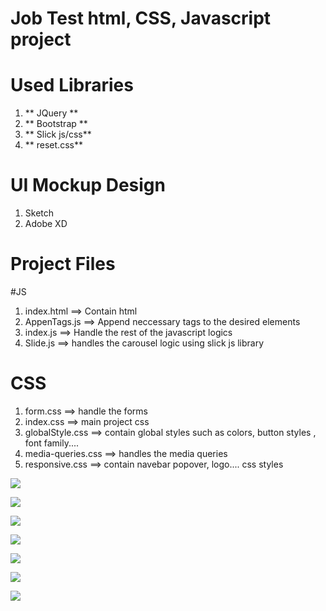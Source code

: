 # Job Test html, CSS, Javascript project

# Used Libraries
1. ** JQuery **
2. ** Bootstrap **
3. ** Slick js/css**
4. ** reset.css**

# UI Mockup Design

1. Sketch
2. Adobe XD


# Project Files

#JS
1. index.html ==> Contain html 
2. AppenTags.js ==> Append neccessary tags to the desired elements
3. index.js ==> Handle the rest of the javascript logics
4. Slide.js ==> handles the carousel logic using slick js library

# CSS
1. form.css  ==> handle the forms
2. index.css ==> main project css
3. globalStyle.css ==> contain global styles such as colors, button styles , font family.... 
4. media-queries.css ==> handles the media queries 
5. responsive.css ==> contain navebar popover, logo.... css styles


![](https://github.com/kemojal/job-test-project/blob/master/gifs/t1.gif)

![](https://github.com/kemojal/job-test-project/blob/master/gifs/t2.gif)

![](https://github.com/kemojal/job-test-project/blob/master/gifs/t3.gif)

![](https://github.com/kemojal/job-test-project/blob/master/gifs/t4.gif)

![](https://github.com/kemojal/job-test-project/blob/master/gifs/t5.gif)

![](https://github.com/kemojal/job-test-project/blob/master/gifs/t6.gif)

![](https://github.com/kemojal/job-test-project/blob/master/gifs/t7.gif)
